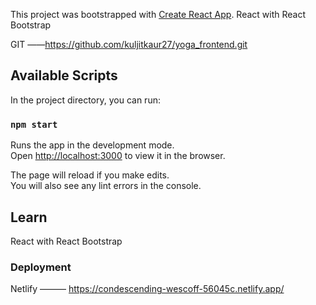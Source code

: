 This project was bootstrapped with [Create React App](https://github.com/facebook/create-react-app).
React with React Bootstrap


GIT	——https://github.com/kuljitkaur27/yoga_frontend.git


## Available Scripts

In the project directory, you can run:

### `npm start`

Runs the app in the development mode.<br />
Open [http://localhost:3000](http://localhost:3000) to view it in the browser.

The page will reload if you make edits.<br />
You will also see any lint errors in the console.

## Learn 

React with React Bootstrap


### Deployment

Netlify ——— https://condescending-wescoff-56045c.netlify.app/
